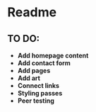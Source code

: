 # Readme

## TO DO:

- **Add homepage content**
- **Add contact form**
- **Add pages**
- **Add art**
- **Connect links**
- **Styling passes**
- **Peer testing**
